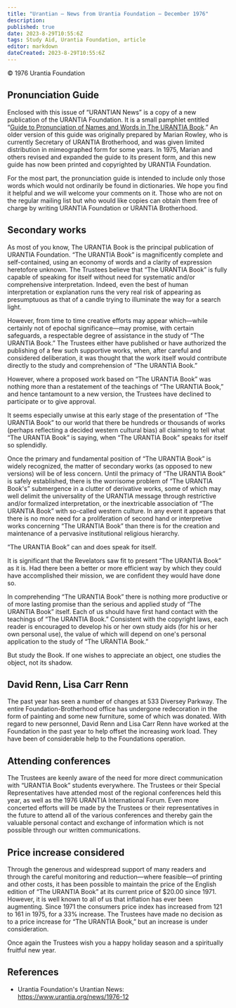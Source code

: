 ```yaml
---
title: "Urantian — News from Urantia Foundation — December 1976"
description: 
published: true
date: 2023-8-29T10:55:6Z
tags: Study Aid, Urantia Foundation, article
editor: markdown
dateCreated: 2023-8-29T10:55:6Z
---
```


<p class="v-card v-sheet theme--light gray lighten-3 px-2">© 1976 Urantia Foundation</p>


## Pronunciation Guide

Enclosed with this issue of “URANTIAN News” is a copy of a new publication of the URANTIA Foundation. It is a small pamphlet entitled “[Guide to Pronunciation of Names and Words in The URANTIA Book](https://www.urantia.org/study/guide-pronunciation-names-and-words-in-urantia-book).” An older version of this guide was originally prepared by Marian Rowley, who is currently Secretary of URANTIA Brotherhood, and was given limited distribution in mimeographed form for some years. In 1975, Marian and others revised and expanded the guide to its present form, and this new guide has now been printed and copyrighted by URANTIA Foundation.

For the most part, the pronunciation guide is intended to include only those words which would not ordinarily be found in dictionaries. We hope you find it helpful and we will welcome your comments on it. Those who are not on the regular mailing list but who would like copies can obtain them free of charge by writing URANTIA Foundation or URANTIA Brotherhood.

## Secondary works

As most of you know, The URANTIA Book is the principal publication of URANTIA Foundation. “The URANTIA Book” is magnificently complete and self-contained, using an economy of words and a clarity of expression heretofore unknown. The Trustees believe that “The URANTIA Book” is fully capable of speaking for itself without need for systematic and/or comprehensive interpretation. Indeed, even the best of human interpretation or explanation runs the very real risk of appearing as presumptuous as that of a candle trying to illuminate the way for a search light.

However, from time to time creative efforts may appear which—while certainly not of epochal significance—may promise, with certain safeguards, a respectable degree of assistance in the study of “The URANTIA Book.” The Trustees either have published or have authorized the publishing of a few such supportive works, when, after careful and considered deliberation, it was thought that the work itself would contribute directly to the study and comprehension of “The URANTIA Book.”

However, where a proposed work based on “The URANTIA Book” was nothing more than a restatement of the teachings of “The URANTIA Book,” and hence tantamount to a new version, the Trustees have declined to participate or to give approval.

It seems especially unwise at this early stage of the presentation of “The URANTIA Book” to our world that there be hundreds or thousands of works (perhaps reflecting a decided western cultural bias) all claiming to tell what “The URANTIA Book” is saying, when “The URANTIA Book” speaks for itself so splendidly.

Once the primary and fundamental position of “The URANTIA Book” is widely recognized, the matter of secondary works (as opposed to new versions) will be of less concern. Until the primacy of “The URANTIA Book” is safely established, there is the worrisome problem of “The URANTIA Book's” submergence in a clutter of derivative works, some of which may well delimit the universality of the URANTIA message through restrictive and/or formalized interpretation, or the inextricable association of “The URANTIA Book” with so-called western culture. In any event it appears that there is no more need for a proliferation of second hand or interpretive works concerning “The URANTIA Book” than there is for the creation and maintenance of a pervasive institutional religious hierarchy.

“The URANTIA Book” can and does speak for itself.

It is significant that the Revelators saw fit to present “The URANTIA Book” as it is. Had there been a better or more efficient way by which they could have accomplished their mission, we are confident they would have done so.

In comprehending “The URANTIA Book” there is nothing more productive or of more lasting promise than the serious and applied study of “The URANTIA Book” itself. Each of us should have first hand contact with the teachings of “The URANTIA Book.” Consistent with the copyright laws, each reader is encouraged to develop his or her own study aids (for his or her own personal use), the value of which will depend on one's personal application to the study of “The URANTIA Book.”

But study the Book. If one wishes to appreciate an object, one studies the object, not its shadow.

## David Renn, Lisa Carr Renn

The past year has seen a number of changes at 533 Diversey Parkway. The entire Foundation-Brotherhood office has undergone redecoration in the form of painting and some new furniture, some of which was donated. With regard to new personnel, David Renn and Lisa Carr Renn have worked at the Foundation in the past year to help offset the increasing work load. They have been of considerable help to the Foundations operation.

## Attending conferences

The Trustees are keenly aware of the need for more direct communication with “URANTIA Book” students everywhere. The Trustees or their Special Representatives have attended most of the regional conferences held this year, as well as the 1976 URANTIA International Forum. Even more concerted efforts will be made by the Trustees or their representatives in the future to attend all of the various conferences and thereby gain the valuable personal contact and exchange of information which is not possible through our written communications.

## Price increase considered

Through the generous and widespread support of many readers and through the careful monitoring and reduction—where feasible—of printing and other costs, it has been possible to maintain the price of the English edition of “The URANTIA Book” at its current price of $20.00 since 1971. However, it is well known to all of us that inflation has ever been augmenting. Since 1971 the consumers price index has increased from 121 to 161 in 1975, for a 33% increase. The Trustees have made no decision as to a price increase for “The URANTIA Book,” but an increase is under consideration.

Once again the Trustees wish you a happy holiday season and a spiritually fruitful new year.


## References

- Urantia Foundation's Urantian News: https://www.urantia.org/news/1976-12